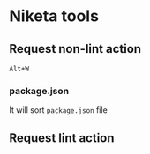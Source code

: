 # Niketa tools

## Request non-lint action

`Alt+W`

### package.json

It will sort `package.json` file

## Request lint action